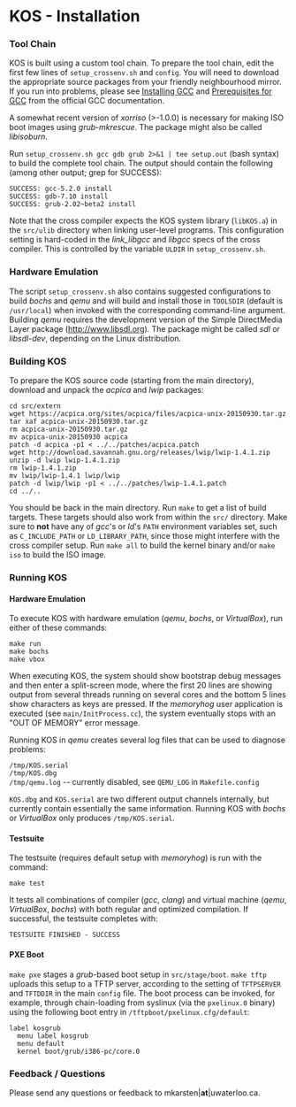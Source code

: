 KOS - Installation
==================

### Tool Chain

KOS is built using a custom tool chain. To prepare the tool chain, edit the first few lines of `setup_crossenv.sh` and `config`.  You will need to download the appropriate source packages from your friendly neighbourhood mirror. If you run into problems, please see [Installing GCC](https://gcc.gnu.org/install/) and [Prerequisites for GCC](https://gcc.gnu.org/install/prerequisites.html) from the official GCC documentation.

A somewhat recent version of *xorriso* (>-1.0.0) is necessary for making ISO boot images using *grub-mkrescue*. The package might also be called *libisoburn*.

Run `setup_crossenv.sh gcc gdb grub 2>&1 | tee setup.out` (bash syntax) to build the complete tool chain. The output should contain the following (among other output; grep for SUCCESS):

`SUCCESS: gcc-5.2.0 install`  
`SUCCESS: gdb-7.10 install`  
`SUCCESS: grub-2.02~beta2 install`

Note that the cross compiler expects the KOS system library (`libKOS.a`) in the `src/ulib` directory when linking user-level programs.  This configuration setting is hard-coded in the *link_libgcc* and *libgcc* specs of the cross compiler.  This is controlled by the variable `ULDIR` in `setup_crossenv.sh`.


### Hardware Emulation

The script `setup_crossenv.sh` also contains suggested configurations to build *bochs* and *qemu* and will build and install those in `TOOLSDIR` (default is `/usr/local`) when invoked with the corresponding command-line argument.  Building *qemu* requires the development version of the Simple DirectMedia Layer package (http://www.libsdl.org).  The package might be called *sdl* or *libsdl-dev*, depending on the Linux distribution.


### Building KOS

To prepare the KOS source code (starting from the main directory), download and unpack the *acpica* and *lwip* packages:

```
cd src/extern
wget https://acpica.org/sites/acpica/files/acpica-unix-20150930.tar.gz
tar xaf acpica-unix-20150930.tar.gz
rm acpica-unix-20150930.tar.gz
mv acpica-unix-20150930 acpica
patch -d acpica -p1 < ../../patches/acpica.patch
wget http://download.savannah.gnu.org/releases/lwip/lwip-1.4.1.zip
unzip -d lwip lwip-1.4.1.zip
rm lwip-1.4.1.zip
mv lwip/lwip-1.4.1 lwip/lwip
patch -d lwip/lwip -p1 < ../../patches/lwip-1.4.1.patch
cd ../..
```

You should be back in the main directory. Run `make` to get a list of build targets. These targets should also work from within the `src/` directory. Make sure to **not** have any of *gcc*'s or *ld*'s `PATH` environment variables set, such as `C_INCLUDE_PATH` or `LD_LIBRARY_PATH`, since those might interfere with the cross compiler setup. Run `make all` to build the kernel binary and/or `make iso` to build the ISO image.


### Running KOS

#### Hardware Emulation

To execute KOS with hardware emulation (*qemu*, *bochs*, or *VirtualBox*), run either of these commands:

`make run`  
`make bochs`  
`make vbox`

When executing KOS, the system should show bootstrap debug messages and then enter a split-screen mode, where the first 20 lines are showing output from several threads running on several cores and the bottom 5 lines show characters as keys are pressed. If the *memoryhog* user application is executed (see `main/InitProcess.cc`), the system eventually stops with an "OUT OF MEMORY" error message.

Running KOS in *qemu* creates several log files that can be used to diagnose problems:

`/tmp/KOS.serial`  
`/tmp/KOS.dbg`  
`/tmp/qemu.log` -- currently disabled, see `QEMU_LOG` in `Makefile.config`

`KOS.dbg` and `KOS.serial` are two different output channels internally, but currently contain essentially the same information.  Running KOS with *bochs* or *VirtualBox* only produces `/tmp/KOS.serial`.


#### Testsuite

The testsuite (requires default setup with *memoryhog*) is run with the command:

`make test`

It tests all combinations of compiler (*gcc*, *clang*) and virtual machine (*qemu*, *VirtualBox*, *bochs*) with both regular and optimized compilation. If successful, the testsuite completes with:

`TESTSUITE FINISHED - SUCCESS`


#### PXE Boot

`make pxe` stages a *grub*-based boot setup in `src/stage/boot`. `make tftp` uploads this setup to a TFTP server, according to the setting of `TFTPSERVER` and `TFTDDIR` in the main `config` file. The boot process can be invoked, for example, through chain-loading from syslinux (via the `pxelinux.0` binary) using the following boot entry in `/tftpboot/pxelinux.cfg/default`:

```
label kosgrub
  menu label kosgrub
  menu default
  kernel boot/grub/i386-pc/core.0
```


### Feedback / Questions

Please send any questions or feedback to mkarsten|**at**|uwaterloo.ca.


